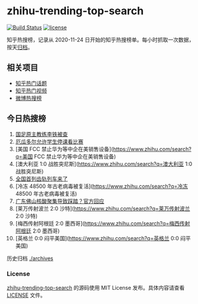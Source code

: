 # zhihu-trending-top-search

[![Build Status](https://github.com/justjavac/zhihu-trending-top-search/workflows/ci/badge.svg?branch=main)](https://github.com/justjavac/zhihu-trending-top-search/actions)
[![license](https://img.shields.io/github/license/justjavac/zhihu-trending-top-search)](https://github.com/justjavac/zhihu-trending-top-search/blob/main/LICENSE)

知乎热搜榜，记录从 2020-11-24 日开始的知乎热搜榜单。每小时抓取一次数据，按天[归档](./archives)。

## 相关项目

- [知乎热门话题](https://github.com/justjavac/zhihu-trending-hot-questions)
- [知乎热门视频](https://github.com/justjavac/zhihu-trending-hot-video)
- [微博热搜榜](https://github.com/justjavac/weibo-trending-hot-search)

## 今日热搜榜

<!-- BEGIN -->
<!-- 最后更新时间 Sun Nov 27 2022 07:13:23 GMT+0800 (China Standard Time) -->

1. [国足原主教练李铁被查](https://www.zhihu.com/search?q=国足原主教练李铁被查)
1. [厄瓜多尔允许学生停课看比赛](https://www.zhihu.com/search?q=厄瓜多尔允许学生停课看比赛)
1. [美国 FCC 禁止华为等中企在美销售设备](https://www.zhihu.com/search?q=美国 FCC 禁止华为等中企在美销售设备)
1. [澳大利亚 1:0 战胜突尼斯](https://www.zhihu.com/search?q=澳大利亚 1:0 战胜突尼斯)
1. [全国首列齿轨列车来了](https://www.zhihu.com/search?q=全国首列齿轨列车来了)
1. [冷冻 48500 年古老病毒被复活](https://www.zhihu.com/search?q=冷冻 48500 年古老病毒被复活)
1. [广东佛山核酸聚集导致踩踏？官方回应](https://www.zhihu.com/search?q=广东佛山核酸聚集导致踩踏？官方回应)
1. [莱万传射波兰 2:0 沙特](https://www.zhihu.com/search?q=莱万传射波兰 2:0 沙特)
1. [梅西传射阿根廷 2:0 墨西哥](https://www.zhihu.com/search?q=梅西传射阿根廷 2:0 墨西哥)
1. [英格兰 0:0 闷平美国](https://www.zhihu.com/search?q=英格兰 0:0 闷平美国)

<!-- END -->

历史归档 [./archives](./archives)

### License

[zhihu-trending-top-search](https://github.com/justjavac/zhihu-trending-top-search)
的源码使用 MIT License 发布。具体内容请查看 [LICENSE](./LICENSE) 文件。
